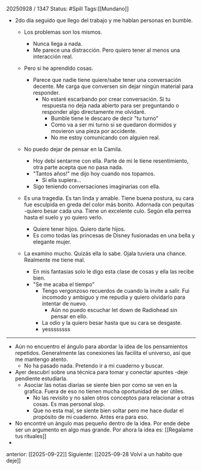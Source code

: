20250928 / 1347
Status: #Spill
Tags:[[Mundano]]

- 2do día seguido que llego del trabajo y me hablan personas en bumble.
	- Los problemas son los mismos. 
		- Nunca llega a nada. 
		- Me parece una distracción. Pero quiero tener al menos una interacción real. 
	- Pero si he aprendido cosas. 
		- Parece que nadie tiene quiere/sabe tener una conversación decente. Me carga que conversen sin dejar ningún material para responder. 
			- No estaré escarbando por crear conversación. Si tu respuesta no deja nada abierto para ser preguntando o responder algo directamente me olvidaré. 
				- Bumble tiene le descaro de decir "tu turno" 
				- Como va a ser mi turno si se quedaron dormidos y movieron una pieza por accidente. 
				- No me estoy comunicando con alguien real. 
 
	- No puedo dejar de pensar en la Camila. 
		- Hoy debí sentarme con ella. Parte de mi le tiene resentimiento, otra parte acepta que no pasa nada. 
		- "Tantos años!" me dijo hoy cuando nos topamos. 
			- Si ella supiera...
		- Sigo teniendo conversaciones imaginarias con ella.
	- Es una tragedia. Es tan linda y amable. Tiene buena postura, su cara fue esculpida en greda del color más bonito. Adornada con pequitas -quiero besar cada una. Tiene un excelente culo. Según ella perrea hasta el suelo y yo quiero verlo. 
		- Quiere tener hijos. Quiero darle hijos. 
		- Es como todas las princesas de Disney fusionadas en una bella y elegante mujer. 
	- La examino mucho. Quizás ella lo sabe. Ojala tuviera una chance. Realmente me tiene mal. 
		- En mis fantasias solo le digo esta clase de cosas y ella las recibe bien. 
		- "Se me acaba el tiempo"
			- Tengo vergonzoso recuerdos de cuando la invite a salir. Fui incomodo y ambiguo y me repudia y quiero olvidarlo para intentar de nuevo. 
				- Aún no puedo escuchar let down de Radiohead sin pensar en ello. 
			- La odio y la quiero besar hasta que su cara se desgaste. 
			- yessssssss

-----

- Aún no encuentro el ángulo para abordar la idea de los pensamientos repetidos. Generalmente las conexiones las facilita el universo, así que me mantengo atento. 
	- No ha pasado nada. Pretendo ir a mi cuaderno y buscar.
- Ayer descubrí sobre una técnica para tomar y conectar apuntes -deje pendiente estudiarla.
	- Asociar las notas diarias se siente bien por como se ven en la grafica. Fuera de eso no tienen mucha oportunidad de ser útiles. 
		- No las revisito y no salen otros conceptos para relacionar a otras cosas. Es  mas personal slop. 
		- Que no esta mal, se siente bien soltar pero me hace dudar el propósito de mi cuaderno. Antes era para eso. 
- No encontré un ángulo mas pequeño dentro de la idea. Por ende debe ser un argumento en algo mas grande. Por ahora la idea es: [[Regalame tus rituales]]
- 
anterior: [[2025-09-22]]
Siguiente: [[2025-09-28 Volví a un habito que deje]]